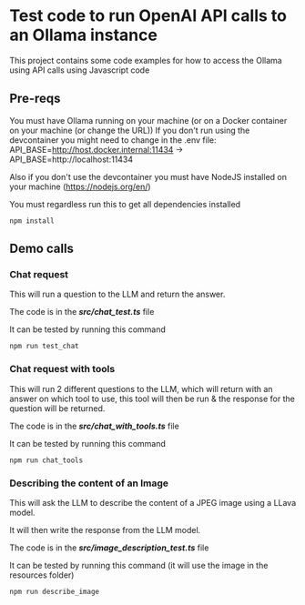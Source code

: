 # Test code to run OpenAI API calls to an Ollama instance

This project contains some code examples for how to access the Ollama using API calls using Javascript code

## Pre-reqs

You must have Ollama running on your machine (or on a Docker container on your machine (or change the URL))
If you don't run using the devcontainer you might need to change in the .env file:
API_BASE=http://host.docker.internal:11434 -> API_BASE=http://localhost:11434

Also if you don't use the devcontainer you must have NodeJS installed on your machine (https://nodejs.org/en/)

You must regardless run this to get all dependencies installed

```
npm install
```

## Demo calls

### Chat request

This will run a question to the LLM and return the answer.

The code is in the **_src/chat_test.ts_** file

It can be tested by running this command

```
npm run test_chat
```

### Chat request with tools

This will run 2 different questions to the LLM, which will return with an answer on which tool to use, this tool will then be run & the response for the question will be returned.

The code is in the **_src/chat_with_tools.ts_** file

It can be tested by running this command

```
npm run chat_tools
```

### Describing the content of an Image

This will ask the LLM to describe the content of a JPEG image using a LLava model.

It will then write the response from the LLM model.

The code is in the **_src/image_description_test.ts_** file

It can be tested by running this command (it will use the image in the resources folder)

```
npm run describe_image
```
